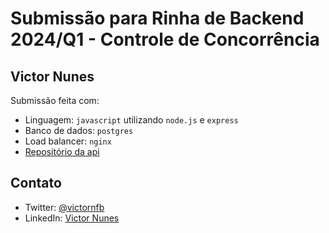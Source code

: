 # Submissão para Rinha de Backend 2024/Q1 - Controle de Concorrência

## Victor Nunes

Submissão feita com:

- Linguagem: `javascript` utilizando `node.js` e `express`
- Banco de dados: `postgres`
- Load balancer: `nginx`
- [Repositório da api](https://github.com/Victornfb/rinha-backend-2024-q1)

## Contato

- Twitter: [@victornfb](https://twitter.com/victornfb)
- LinkedIn: [Victor Nunes](https://www.linkedin.com/in/victornfb)
